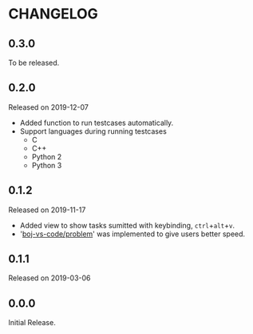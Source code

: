# CHANGELOG

## 0.3.0

To be released.

## 0.2.0

Released on 2019-12-07

- Added function to run testcases automatically.
- Support languages during running testcases
  - C
  - C++
  - Python 2
  - Python 3

## 0.1.2

Released on 2019-11-17

- Added view to show tasks sumitted with keybinding, `ctrl`+`alt`+`v`.
- '[boj-vs-code/problem]' was implemented to give users better speed.

[boj-vs-code/problem]: https://github.com/boj-vs-code/problem

## 0.1.1

Released on 2019-03-06

## 0.0.0

Initial Release.